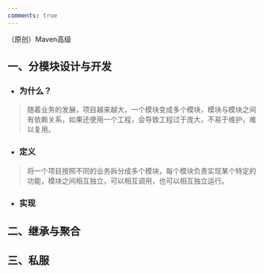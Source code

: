 ```yaml
---
comments: true
---
```

（原创）Maven高级
## 一、分模块设计与开发
- ### 为什么？
> 随着业务的发展，项目越来越大，一个模块变成多个模块，模块与模块之间有依赖关系，如果还使用一个工程，会导致工程过于庞大，不易于维护，难以复用。
- ### 定义
> 将一个项目按照不同的业务拆分成多个模块，每个模块负责实现某个特定的功能，模块之间相互独立，可以相互调用，也可以相互独立运行。
- ### 实现
> 
## 二、继承与聚合

## 三、私服

